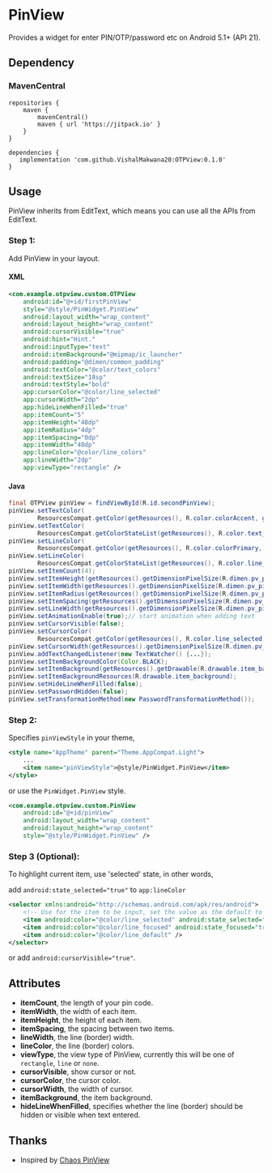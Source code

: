 # PinView

Provides a widget for enter PIN/OTP/password etc on Android 5.1+ (API 21).


## Dependency

### MavenCentral

``` 
repositories {
    maven {
        mavenCentral()
        maven { url 'https://jitpack.io' }
    }
}

dependencies {
   implementation 'com.github.VishalMakwana20:OTPView:0.1.0'
}
```

## Usage

PinView inherits from EditText, which means you can use all the APIs from EditText.

### Step 1:

Add PinView in your layout.

#### XML

``` xml
<com.example.otpview.custom.OTPView
    android:id="@+id/firstPinView"
    style="@style/PinWidget.PinView"
    android:layout_width="wrap_content"
    android:layout_height="wrap_content"
    android:cursorVisible="true"
    android:hint="Hint."
    android:inputType="text"
    android:itemBackground="@mipmap/ic_launcher"
    android:padding="@dimen/common_padding"
    android:textColor="@color/text_colors"
    android:textSize="18sp"
    android:textStyle="bold"
    app:cursorColor="@color/line_selected"
    app:cursorWidth="2dp"
    app:hideLineWhenFilled="true"
    app:itemCount="5"
    app:itemHeight="48dp"
    app:itemRadius="4dp"
    app:itemSpacing="0dp"
    app:itemWidth="48dp"
    app:lineColor="@color/line_colors"
    app:lineWidth="2dp"
    app:viewType="rectangle" />
```

#### Java

``` Java
final OTPView pinView = findViewById(R.id.secondPinView);
pinView.setTextColor(
        ResourcesCompat.getColor(getResources(), R.color.colorAccent, getTheme()));
pinView.setTextColor(
        ResourcesCompat.getColorStateList(getResources(), R.color.text_colors, getTheme()));
pinView.setLineColor(
        ResourcesCompat.getColor(getResources(), R.color.colorPrimary, getTheme()));
pinView.setLineColor(
        ResourcesCompat.getColorStateList(getResources(), R.color.line_colors, getTheme()));
pinView.setItemCount(4);
pinView.setItemHeight(getResources().getDimensionPixelSize(R.dimen.pv_pin_view_item_size));
pinView.setItemWidth(getResources().getDimensionPixelSize(R.dimen.pv_pin_view_item_size));
pinView.setItemRadius(getResources().getDimensionPixelSize(R.dimen.pv_pin_view_item_radius));
pinView.setItemSpacing(getResources().getDimensionPixelSize(R.dimen.pv_pin_view_item_spacing));
pinView.setLineWidth(getResources().getDimensionPixelSize(R.dimen.pv_pin_view_item_line_width));
pinView.setAnimationEnable(true);// start animation when adding text
pinView.setCursorVisible(false);
pinView.setCursorColor(
        ResourcesCompat.getColor(getResources(), R.color.line_selected, getTheme()));
pinView.setCursorWidth(getResources().getDimensionPixelSize(R.dimen.pv_pin_view_cursor_width));
pinView.addTextChangedListener(new TextWatcher() {...});
pinView.setItemBackgroundColor(Color.BLACK);
pinView.setItemBackground(getResources().getDrawable(R.drawable.item_background));
pinView.setItemBackgroundResources(R.drawable.item_background);
pinView.setHideLineWhenFilled(false);
pinView.setPasswordHidden(false);
pinView.setTransformationMethod(new PasswordTransformationMethod());
```

### Step 2:

Specifies `pinViewStyle` in your theme,

``` xml
<style name="AppTheme" parent="Theme.AppCompat.Light">
    ...
    <item name="pinViewStyle">@style/PinWidget.PinView</item>
</style>
```

or use the `PinWidget.PinView` style.

``` xml
<com.example.otpview.custom.PinView
    android:id="@+id/pinView"
    android:layout_width="wrap_content"
    android:layout_height="wrap_content"
    style="@style/PinWidget.PinView" />
```

### Step 3 (Optional):

To highlight current item, use 'selected' state, in other words,

add `android:state_selected="true"` to `app:lineColor`

``` xml
<selector xmlns:android="http://schemas.android.com/apk/res/android">
    <!-- Use for the item to be input, set the value as the default to disable it -->
    <item android:color="@color/line_selected" android:state_selected="true" />
    <item android:color="@color/line_focused" android:state_focused="true" />
    <item android:color="@color/line_default" />
</selector>
```

or add `android:cursorVisible="true"`.

## Attributes

* **itemCount**, the length of your pin code.
* **itemWidth**, the width of each item.
* **itemHeight**, the height of each item.
* **itemSpacing**, the spacing between two items.
* **lineWidth**, the line (border) width.
* **lineColor**, the line (border) colors.
* **viewType**, the view type of PinView, currently this will be one of `rectangle`, `line` or `none`.
* **cursorVisible**, show cursor or not.
* **cursorColor**, the cursor color.
* **cursorWidth**, the width of cursor.
* **itemBackground**, the item background.
* **hideLineWhenFilled**, specifies whether the line (border) should be hidden or visible when text entered.

## Thanks

 * Inspired by [Chaos PinView](https://github.com/ChaosLeung/PinView)



